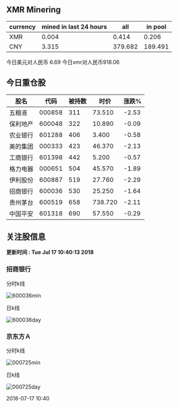 ## XMR Minering

|currency|mined in last 24 hours|all|in pool|
|---|---|---|---|
|XMR|0.004|0.414|0.206|
|CNY|3.315|379.682|189.491|

今日美元对人民币 6.69	今日xmr对人民币918.06


## 今日重仓股 

|股名|代码|被持数|时价|涨跌%|
|---|---|---|---|---|
|五粮液|000858|311|73.510|-2.53|
|保利地产|600048|322|10.890|-0.09|
|农业银行|601288|406|3.400|-0.58|
|美的集团|000333|423|46.370|-2.13|
|工商银行|601398|442|5.200|-0.57|
|格力电器|000651|504|45.570|-1.89|
|伊利股份|600887|519|27.760|-2.29|
|招商银行|600036|530|25.250|-1.64|
|贵州茅台|600519|658|738.720|-2.11|
|中国平安|601318|690|57.550|-0.29|

## 关注股信息
**更新时间 : Tue Jul 17 10:40:13 2018**
### 招商银行 
分时k线

![600036min](http://image.sinajs.cn/newchart/min/n/sh600036.gif)

日k线

![600036day](http://image.sinajs.cn/newchart/daily/n/sh600036.gif)

### 京东方Ａ 
分时k线

![000725min](http://image.sinajs.cn/newchart/min/n/sz000725.gif)

日k线

![000725day](http://image.sinajs.cn/newchart/daily/n/sz000725.gif)

2018-07-17 10:40